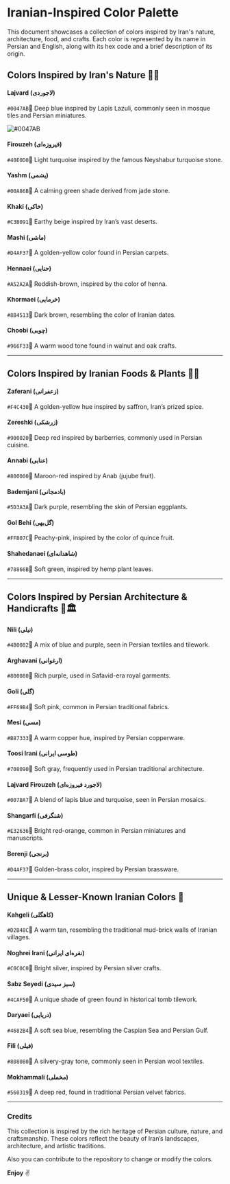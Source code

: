 # Iranian-Inspired Color Palette

This document showcases a collection of colors inspired by Iran's nature, architecture, food, and crafts. Each color is represented by its name in Persian and English, along with its hex code and a brief description of its origin.

## Colors Inspired by Iran's Nature 🌿🌄

#### Lajvard (لاجوردی) 
`#0047AB`🔹 Deep blue inspired by Lapis Lazuli, commonly seen in mosque tiles and Persian miniatures.

![#0047AB](https://img.shields.io/badge/%230047AB-%230047AB.svg?style=flat-square&logo=&color=%230047AB)



#### Firouzeh (فیروزه‌ای)
`#40E0D0`🔹 Light turquoise inspired by the famous Neyshabur turquoise stone.

#### Yashm (یشمی)
`#00A86B`🔹 A calming green shade derived from jade stone.

#### Khaki (خاکی)
`#C3B091`🔹 Earthy beige inspired by Iran’s vast deserts.

#### Mashi (ماشی) 
`#D4AF37`🔹 A golden-yellow color found in Persian carpets.

#### Hennaei (حنايی) 
`#A52A2A`🔹 Reddish-brown, inspired by the color of henna.

#### Khormaei (خرمایی) 
`#8B4513`🔹 Dark brown, resembling the color of Iranian dates.

#### Choobi (چوبی) 
`#966F33`🔹 A warm wood tone found in walnut and oak crafts.

---

## Colors Inspired by Iranian Foods & Plants 🍂🌿

#### Zaferani (زعفرانی) 
`#F4C430`🔹 A golden-yellow hue inspired by saffron, Iran’s prized spice.

#### Zereshki (زرشکی) 
`#900020`🔹 Deep red inspired by barberries, commonly used in Persian cuisine.

#### Annabi (عنابی) 
`#800000`🔹 Maroon-red inspired by Anab (jujube fruit).

#### Bademjani (بادمجانی) 
`#5D3A3A`🔹 Dark purple, resembling the skin of Persian eggplants.

#### Gol Behi (گل‌بهی) 
`#FFB07C`🔹 Peachy-pink, inspired by the color of quince fruit.

#### Shahedanaei (شاهدانه‌ای)  
`#78866B`🔹 Soft green, inspired by hemp plant leaves.

---

## Colors Inspired by Persian Architecture & Handicrafts 🏺🏛

#### Nili (نیلی) 
`#4B0082`🔹 A mix of blue and purple, seen in Persian textiles and tilework.

#### Arghavani (ارغوانی) 
`#800080`🔹 Rich purple, used in Safavid-era royal garments.

#### Goli (گلی) 
`#FF69B4`🔹 Soft pink, common in Persian traditional fabrics.

#### Mesi (مسی) 
`#B87333`🔹 A warm copper hue, inspired by Persian copperware.

#### Toosi Irani (طوسی ایرانی) 
`#708090`🔹 Soft gray, frequently used in Persian traditional architecture.

#### Lajvard Firouzeh (لاجورد فیروزه‌ای) 
`#007BA7`🔹 A blend of lapis blue and turquoise, seen in Persian mosaics.

#### Shangarfi (شنگرفی) 
`#E32636`🔹 Bright red-orange, common in Persian miniatures and manuscripts.

#### Berenji (برنجی) 
`#D4AF37`🔹 Golden-brass color, inspired by Persian brassware.

---

## Unique & Lesser-Known Iranian Colors 🎨

#### Kahgeli (کاهگلی) 
`#D2B48C`🔹 A warm tan, resembling the traditional mud-brick walls of Iranian villages.

#### Noghrei Irani (نقره‌ای ایرانی) 
`#C0C0C0`🔹 Bright silver, inspired by Persian silver crafts.

#### Sabz Seyedi (سبز سیدی) 
`#4CAF50`🔹 A unique shade of green found in historical tomb tilework.

#### Daryaei (دریایی)
`#4682B4`🔹 A soft sea blue, resembling the Caspian Sea and Persian Gulf.

#### Fili (فیلی) 
`#808080`🔹 A silvery-gray tone, commonly seen in Persian wool textiles.

#### Mokhammali (مخملی)
`#560319`🔹 A deep red, found in traditional Persian velvet fabrics.

---


### Credits

This collection is inspired by the rich heritage of Persian culture, nature, and craftsmanship. These colors reflect the beauty of Iran’s landscapes, architecture, and artistic traditions.


Also you can contribute to the repository to change or modify the colors.


**Enjoy** ✌️
